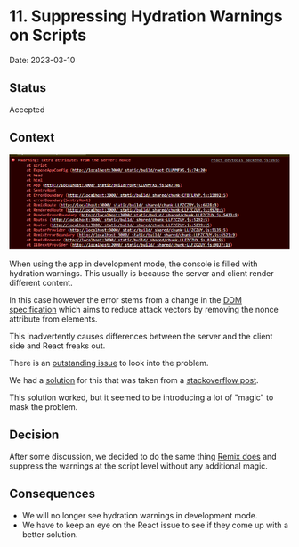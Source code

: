# 11. Suppressing Hydration Warnings on Scripts

Date: 2023-03-10

## Status

Accepted

## Context

![Hydration Warning](../images/hydration.png)

When using the app in development mode, the console is filled with hydration warnings.
This usually is because the server and client render different content.

In this case however the error stems from a change in the [DOM specification](https://github.com/whatwg/html/pull/2373)
which aims to reduce attack vectors by removing the nonce attribute from elements.

This inadvertently causes differences between the server and the client side and React freaks out.

There is an [outstanding issue](https://github.com/facebook/react/issues/26028) to look into the problem.

We had
a [solution](https://github.com/meza/trance-stack/blob/12907646f56f58c604a1eaeae68f1549d9b570ec/src/components/StaticContent/StaticContent.tsx)
for this that was taken from a [stackoverflow post](https://stackoverflow.com/a/60365819).

This solution worked, but it seemed to be introducing a lot of "magic" to mask the problem.

## Decision

After some discussion, we decided to do the same
thing [Remix does](https://github.com/remix-run/remix/blob/8a07860f3eea1cbfc2c67d0018cb9ac76c6df9d1/packages/remix-react/scroll-restoration.tsx#L70)
and suppress the warnings at the script level without any additional magic.

## Consequences

- We will no longer see hydration warnings in development mode.
- We have to keep an eye on the React issue to see if they come up with a better solution.
